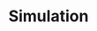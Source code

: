 ---
title: Simulation
parent: Software and Operations
grand_parent: For COM Team Members
layout: default
lang: en
---